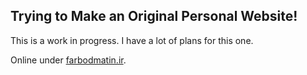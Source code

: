 ## Trying to Make an Original Personal Website!

This is a work in progress. I have a lot of plans for this one.

Online under [farbodmatin.ir](https://farbodmatin.ir).
